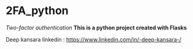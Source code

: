 # 2FA_python
_Two-factor authentication_
**This is a python project created with Flasks**

Deep kansara linkedin : https://www.linkedin.com/in/-deep-kansara-/
